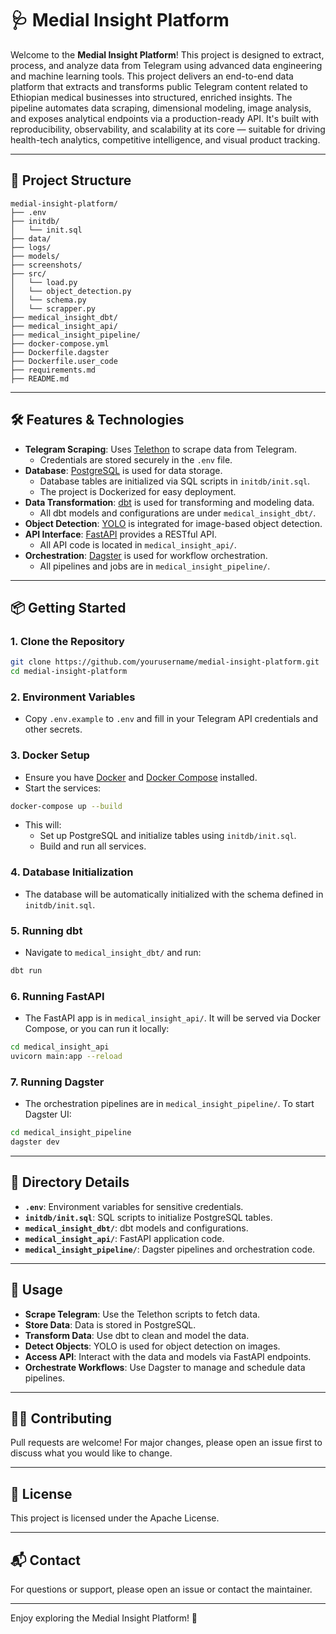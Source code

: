 # 🩺 Medial Insight Platform

Welcome to the **Medial Insight Platform**! This project is designed to extract, process, and analyze data from Telegram using advanced data engineering and machine learning tools. This project delivers an end-to-end data platform that extracts and transforms public Telegram content related to Ethiopian medical businesses into structured, enriched insights. The pipeline automates data scraping, dimensional modeling, image analysis, and exposes analytical endpoints via a production-ready API. It's built with reproducibility, observability, and scalability at its core — suitable for driving health-tech analytics, competitive intelligence, and visual product tracking.

---

## 🚀 Project Structure

```
medial-insight-platform/
├── .env
├── initdb/
│   └── init.sql
├── data/
├── logs/
├── models/
├── screenshots/
├── src/
│   └── load.py
│   └── object_detection.py
│   └── schema.py
│   └── scrapper.py
├── medical_insight_dbt/
├── medical_insight_api/
├── medical_insight_pipeline/
├── docker-compose.yml
├── Dockerfile.dagster
├── Dockerfile.user_code
├── requirements.md
├── README.md
```

---

## 🛠️ Features & Technologies

- **Telegram Scraping**: Uses [Telethon](https://github.com/LonamiWebs/Telethon) to scrape data from Telegram.  
    - Credentials are stored securely in the `.env` file.
- **Database**: [PostgreSQL](https://www.postgresql.org/) is used for data storage.
    - Database tables are initialized via SQL scripts in `initdb/init.sql`.
    - The project is Dockerized for easy deployment.
- **Data Transformation**: [dbt](https://www.getdbt.com/) is used for transforming and modeling data.
    - All dbt models and configurations are under `medical_insight_dbt/`.
- **Object Detection**: [YOLO](https://github.com/ultralytics/yolov5) is integrated for image-based object detection.
- **API Interface**: [FastAPI](https://fastapi.tiangolo.com/) provides a RESTful API.
    - All API code is located in `medical_insight_api/`.
- **Orchestration**: [Dagster](https://dagster.io/) is used for workflow orchestration.
    - All pipelines and jobs are in `medical_insight_pipeline/`.

---

## 📦 Getting Started

### 1. Clone the Repository

```bash
git clone https://github.com/yourusername/medial-insight-platform.git
cd medial-insight-platform
```

### 2. Environment Variables

- Copy `.env.example` to `.env` and fill in your Telegram API credentials and other secrets.

### 3. Docker Setup

- Ensure you have [Docker](https://www.docker.com/) and [Docker Compose](https://docs.docker.com/compose/) installed.
- Start the services:

```bash
docker-compose up --build
```

- This will:
    - Set up PostgreSQL and initialize tables using `initdb/init.sql`.
    - Build and run all services.

### 4. Database Initialization

- The database will be automatically initialized with the schema defined in `initdb/init.sql`.

### 5. Running dbt

- Navigate to `medical_insight_dbt/` and run:

```bash
dbt run
```

### 6. Running FastAPI

- The FastAPI app is in `medical_insight_api/`. It will be served via Docker Compose, or you can run it locally:

```bash
cd medical_insight_api
uvicorn main:app --reload
```

### 7. Running Dagster

- The orchestration pipelines are in `medical_insight_pipeline/`. To start Dagster UI:

```bash
cd medical_insight_pipeline
dagster dev
```

---

## 🧩 Directory Details

- **`.env`**: Environment variables for sensitive credentials.
- **`initdb/init.sql`**: SQL scripts to initialize PostgreSQL tables.
- **`medical_insight_dbt/`**: dbt models and configurations.
- **`medical_insight_api/`**: FastAPI application code.
- **`medical_insight_pipeline/`**: Dagster pipelines and orchestration code.

---

## 📝 Usage

- **Scrape Telegram**: Use the Telethon scripts to fetch data.
- **Store Data**: Data is stored in PostgreSQL.
- **Transform Data**: Use dbt to clean and model the data.
- **Detect Objects**: YOLO is used for object detection on images.
- **Access API**: Interact with the data and models via FastAPI endpoints.
- **Orchestrate Workflows**: Use Dagster to manage and schedule data pipelines.

---

## 🧑‍💻 Contributing

Pull requests are welcome! For major changes, please open an issue first to discuss what you would like to change.

---

## 📄 License

This project is licensed under the Apache License.

---

## 📬 Contact

For questions or support, please open an issue or contact the maintainer.

---

Enjoy exploring the Medial Insight Platform! 🚀